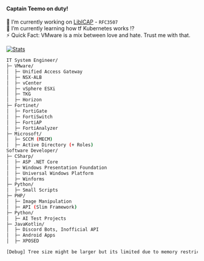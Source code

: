 #### Captain Teemo on duty!
🔭 I’m currently working on [LibICAP](https://github.com/Timoms/LibICAP) - `RFC3507`  
🌱 I’m currently learning how tf Kubernetes works ⁉  
⚡ Quick Fact: VMware is a mix between love and hate. Trust me with that.

[![Stats](https://github-readme-stats.vercel.app/api?username=Timoms)](https://github.com/anuraghazra/github-readme-stats)

```bash
IT System Engineer/
├─ VMware/
│  ├─ Unified Access Gateway
│  ├─ NSX-ALB
│  ├─ vCenter
│  ├─ vSphere ESXi
│  ├─ TKG
│  ├─ Horizon
├─ Fortinet/
│  ├─ FortiGate
│  ├─ FortiSwitch
│  ├─ FortiAP
│  ├─ FortiAnalyzer
├─ Microsoft/
│  ├─ SCCM (MECM)
│  ├─ Active Directory (+ Roles)
Software Developer/
├─ CSharp/
│  ├─ ASP .NET Core
│  ├─ Windows Presentation Foundation
│  ├─ Universal Windows Platform
│  ├─ Winforms
├─ Python/
│  ├─ Small Scripts
├─ PHP/
│  ├─ Image Manipulation
│  ├─ API (Slim Framework)
├─ Python/
│  ├─ AI Test Projects
├─ JavaKotlin/
│  ├─ Discord Bots, Inofficial API
│  ├─ Android Apps
│  ├─ XPOSED

[Debug] Tree size might be larger but its limited due to memory restrictions.
```
